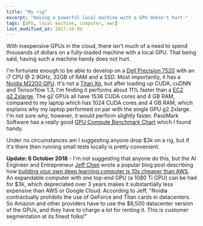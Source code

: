 ```yaml
---
title: "My rig"
excerpt: "Having a powerful local machine with a GPU doesn't hurt."
tags: [GPU, local machine, computer, aws]
last_modified_at: 2017-10-04
---
```

With inexpensive GPUs in the cloud, there isn't much of a need to spend thousands of dollars on a fully-loaded machine with a local GPU. That being said, having such a machine handy does not hurt.

I'm fortunate enough to be able to develop on a [Dell Precision 7520](https://www.dell.com/en-us/work/shop/dell-laptops-and-notebooks/precision-7520/spd/precision-15-7520-laptop) with an i7 CPU @ 2.9GHz, 32GB of RAM and a SSD. Most importantly, it has a [Nvidia M2200 GPU](https://www.techpowerup.com/gpudb/2922/quadro-m2200-mobile). It's not a [Titan Xp](https://www.nvidia.com/en-us/geforce/products/10series/titan-xp/), but after loading up CUDA, cuDNN and Tensorflow 1.3, I'm finding it performs about 11% faster than a [EC2 g2.2xlarge](https://aws.amazon.com/blogs/aws/build-3d-streaming-applications-with-ec2s-new-g2-instance-type/). The g2 GPUs all have 1536 CUDA cores and 4 GB RAM, compared to my laptop which has 1024 CUDA cores and 4 GB RAM, which explains why my laptop performed on par with the single GPU g2.2xlarge. I'm not sure why, however, it would perform slightly faster. PassMark Software has a really good [GPU Compute Benchmark Chart](https://www.videocardbenchmark.net/directCompute.html) which I found handy.

Under no circumstances am I suggesting anyone drop $3k on a rig, but if it's there then running small tests locally is pretty convenient.

**Update: 6 October 2018** - I'm not suggesting that anyone do this, but the AI Engineer and Entrepreneur [Jeff Chen](http://thisisjeffchen.com/) wrote a popular blog post describing how [building your own deep learning computer is 10x cheaper than AWS](https://medium.com/the-mission/why-building-your-own-deep-learning-computer-is-10x-cheaper-than-aws-b1c91b55ce8c). An expandable computer with one top-end GPU (a 1080 Ti GPU) can be had for $3k, which depreciated over 3 years makes it substantially less expensive than AWS or Google Cloud. According to Jeff, "Nvidia contractually prohibits the use of GeForce and Titan cards in datacenters. So Amazon and other providers have to use the $8,500 datacenter version of the GPUs, and they have to charge a lot for renting it. This is customer segmentation at its finest folks!"
